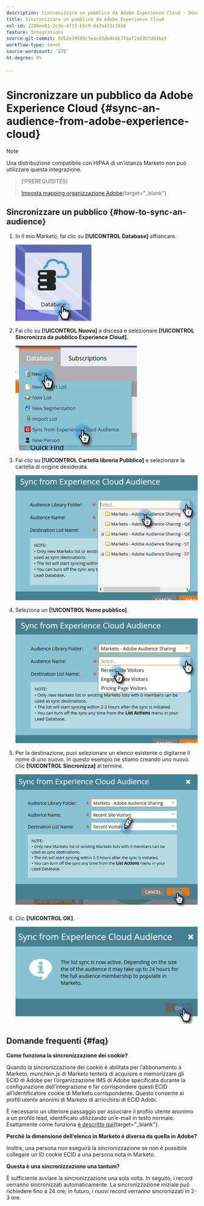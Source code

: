 ```yaml
---
description: Sincronizzare un pubblico da Adobe Experience Cloud - Documentazione Marketo - Documentazione del prodotto
title: Sincronizzare un pubblico da Adobe Experience Cloud
exl-id: 2288ee01-2c2e-4f33-b5c9-da3a431c1816
feature: Integrations
source-git-commit: 02b2e39580c5eac63de4b4b7fdaf2a835fdd4ba5
workflow-type: tm+mt
source-wordcount: '272'
ht-degree: 0%

---
```


# Sincronizzare un pubblico da Adobe Experience Cloud {#sync-an-audience-from-adobe-experience-cloud}

>[!NOTE]
>
>Una distribuzione compatibile con HIPAA di un’istanza Marketo non può utilizzare questa integrazione.

>[!PREREQUISITES]
>
>[Imposta mapping organizzazione Adobe](/help/marketo/product-docs/adobe-experience-cloud-integrations/set-up-adobe-organization-mapping.md){target="_blank"}

## Sincronizzare un pubblico {#how-to-sync-an-audience}

1. In Il mio Marketo, fai clic su **[!UICONTROL Database]** affiancare.

   ![](assets/sync-an-audience-from-adobe-experience-cloud-1.png)

1. Fai clic su **[!UICONTROL Nuovo]** a discesa e selezionare **[!UICONTROL Sincronizza da pubblico Experience Cloud]**.

   ![](assets/sync-an-audience-from-adobe-experience-cloud-2.png)

1. Fai clic su **[!UICONTROL Cartella libreria Pubblico]** e selezionare la cartella di origine desiderata.

   ![](assets/sync-an-audience-from-adobe-experience-cloud-3.png)

1. Seleziona un **[!UICONTROL Nome pubblico]**.

   ![](assets/sync-an-audience-from-adobe-experience-cloud-4.png)

1. Per la destinazione, puoi selezionare un elenco esistente o digitarne il nome di uno nuovo. In questo esempio ne stiamo creando uno nuovo. Clic **[!UICONTROL Sincronizza]** al termine.

   ![](assets/sync-an-audience-from-adobe-experience-cloud-5.png)

1. Clic **[!UICONTROL OK]**.

   ![](assets/sync-an-audience-from-adobe-experience-cloud-6.png)

## Domande frequenti {#faq}

**Come funziona la sincronizzazione dei cookie?**

Quando la sincronizzazione dei cookie è abilitata per l’abbonamento a Marketo, munchkin.js di Marketo tenterà di acquisire e memorizzare gli ECID di Adobe per l’organizzazione IMS di Adobe specificata durante la configurazione dell’integrazione e far corrispondere questi ECID all’identificatore cookie di Marketo corrispondente. Questo consente ai profili utente anonimi di Marketo di arricchirsi di ECID Adobi.

È necessario un ulteriore passaggio per associare il profilo utente anonimo a un profilo lead, identificato utilizzando un’e-mail in testo normale. Esattamente come funziona [è descritto qui](/help/marketo/product-docs/reporting/basic-reporting/report-activity/tracking-anonymous-activity-and-people.md){target="_blank"}.

**Perché la dimensione dell’elenco in Marketo è diversa da quella in Adobe?**

Inoltre, una persona non eseguirà la sincronizzazione se non è possibile collegare un ID cookie ECID a una persona nota in Marketo.

**Questa è una sincronizzazione una tantum?**

È sufficiente avviare la sincronizzazione una sola volta. In seguito, i record verranno sincronizzati automaticamente. La sincronizzazione iniziale può richiedere fino a 24 ore; in futuro, i nuovi record verranno sincronizzati in 2-3 ore.
